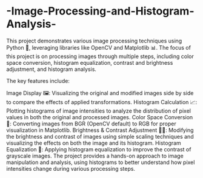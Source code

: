# -Image-Processing-and-Histogram-Analysis-
This project demonstrates various image processing techniques using Python 🐍, leveraging libraries like OpenCV and Matplotlib 📊. The focus of this project is on processing images through multiple steps, including color space conversion, histogram equalization, contrast and brightness adjustment, and histogram analysis.

The key features include:

Image Display 🖼️: Visualizing the original and modified images side by side to compare the effects of applied transformations.
Histogram Calculation 📈: Plotting histograms of image intensities to analyze the distribution of pixel values in both the original and processed images.
Color Space Conversion 🌈: Converting images from BGR (OpenCV default) to RGB for proper visualization in Matplotlib.
Brightness & Contrast Adjustment 🔆🔲: Modifying the brightness and contrast of images using simple scaling techniques and visualizing the effects on both the image and its histogram.
Histogram Equalization 🔄: Applying histogram equalization to improve the contrast of grayscale images.
The project provides a hands-on approach to image manipulation and analysis, using histograms to better understand how pixel intensities change during various processing steps.
